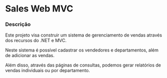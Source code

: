 # Sales Web MVC

### Descrição
Este projeto visa construir um sistema de gerenciamento de vendas através dos recursos do .NET e MVC.

Neste sistema é possível cadastrar os vendedores e departamentos, além de adicionar as vendas.

Além disso, através das páginas de consultas, podemos gerar relatórios de vendas individuais ou por departamento.
